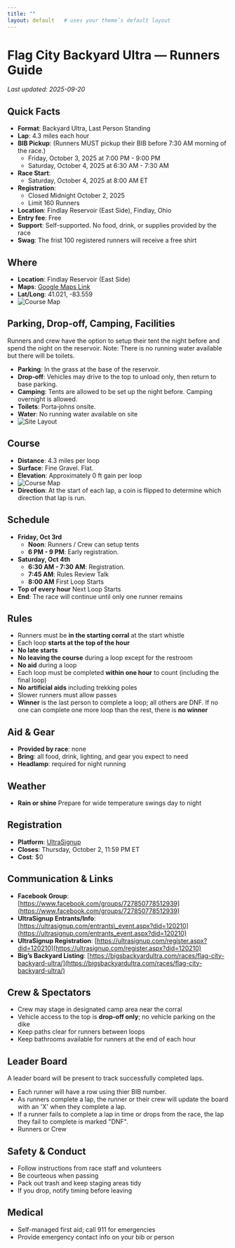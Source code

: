 ```yaml
---
title: ""
layout: default   # uses your theme’s default layout
---
```

# Flag City Backyard Ultra — Runners Guide
*Last updated: 2025-09-20*

## Quick Facts

* **Format**: Backyard Ultra, Last Person Standing
* **Lap**: 4.3 miles each hour
* **BIB Pickup**: (Runners MUST pickup their BIB before 7:30 AM morning of the race.)
  * Friday, October 3, 2025 at 7:00 PM - 9:00 PM 
  * Saturday, October 4, 2025 at 6:30 AM - 7:30 AM
* **Race Start**: 
  * Saturday, October 4, 2025 at 8:00 AM ET
* **Registration**:
  * Closed Midnight October 2, 2025
  * Limit 160 Runners
* **Location**: Findlay Reservoir (East Side), Findlay, Ohio
* **Entry fee**: Free
* **Support**: Self-supported. No food, drink, or supplies provided by the race
* **Swag**: The frist 100 registered runners will receive a free shirt

## Where

* **Location**: Findlay Reservoir (East Side)
* **Maps**: [Google Maps Link](https://maps.app.goo.gl/pnXnPsiV9546S51b9)
* **Lat/Long**: 41.021, -83.559
* ![Course Map](./course-start.jpg)

## Parking, Drop‑off, Camping, Facilities

Runners and crew have the option to setup their tent the night before and spend the night on the reservoir. Note: There is no running water available but there will be toilets.

* **Parking**: In the grass at the base of the reservoir.
* **Drop‑off**: Vehicles may drive to the top to unload only, then return to base parking.
* **Camping**: Tents are allowed to be set up the night before. Camping overnight is allowed.
* **Toilets**: Porta‑johns onsite.
* **Water**: No running water available on site
* ![Site Layout](./layout.jpg)


## Course

* **Distance**: 4.3 miles per loop
* **Surface**: Fine Gravel. Flat.
* **Elevation**: Approximately 0 ft gain per loop
* ![Course Map](./course-start.jpg)
* **Direction**: At the start of each lap, a coin is flipped to determine which direction that lap is run.

## Schedule

* **Friday, Oct 3rd**
  * **Noon**: Runners / Crew can setup tents
  * **6 PM - 9 PM**: Early registration. 
* **Saturday, Oct 4th**
  * **6:30 AM - 7:30 AM**: Registration.
  * **7:45 AM**: Rules Review Talk
  * **8:00 AM** First Loop Starts
* **Top of every hour** Next Loop Starts
* **End**: The race will continue until only one runner remains

## Rules

* Runners must be **in the starting corral** at the start whistle
* Each loop **starts at the top of the hour**
* **No late starts**
* **No leaving the course** during a loop except for the restroom
* **No aid** during a loop
* Each loop must be completed **within one hour** to count (including the final loop)
* **No artificial aids** including trekking poles
* Slower runners must allow passes
* **Winner** is the last person to complete a loop; all others are DNF. If no one can complete one more loop than the rest, there is **no winner**

## Aid & Gear

* **Provided by race**: none
* **Bring**: all food, drink, lighting, and gear you expect to need
* **Headlamp**: required for night running

## Weather

* **Rain or shine** Prepare for wide temperature swings day to night

## Registration

* **Platform**: [UltraSignup](https://ultrasignup.com/entrants_event.aspx?did=120210)
* **Closes**: Thursday, October 2, 11:59 PM ET
* **Cost**: \$0

## Communication & Links

* **Facebook Group**: [https://www.facebook.com/groups/727850778512939](https://www.facebook.com/groups/727850778512939)
* **UltraSignup Entrants/Info**: [https://ultrasignup.com/entrants\_event.aspx?did=120210](https://ultrasignup.com/entrants_event.aspx?did=120210)
* **UltraSignup Registration**: [https://ultrasignup.com/register.aspx?did=120210](https://ultrasignup.com/register.aspx?did=120210)
* **Big’s Backyard Listing**: [https://bigsbackyardultra.com/races/flag-city-backyard-ultra/](https://bigsbackyardultra.com/races/flag-city-backyard-ultra/)

## Crew & Spectators

* Crew may stage in designated camp area near the corral
* Vehicle access to the top is **drop‑off only**; no vehicle parking on the dike
* Keep paths clear for runners between loops
* Keep bathrooms available for runners at the end of each hour

## Leader Board

A leader board will be present to track successfully completed laps.

* Each runner will have a row using thier BIB number.
* As runners complete a lap, the runner or their crew will update the board with an 'X' when they complete a lap.
* If a runner fails to complete a lap in time or drops from the race, the lap they fail to complete is marked "DNF". 
* Runners or Crew 

## Safety & Conduct

* Follow instructions from race staff and volunteers
* Be courteous when passing
* Pack out trash and keep staging areas tidy
* If you drop, notify timing before leaving

## Medical

* Self-managed first aid; call 911 for emergencies
* Provide emergency contact info on your bib or person

